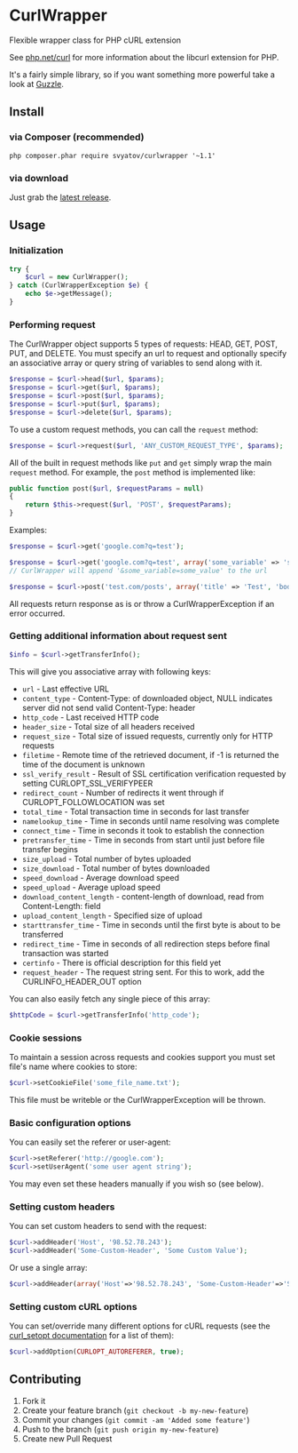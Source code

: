 CurlWrapper
===========

Flexible wrapper class for PHP cURL extension

See [php.net/curl](http://php.net/curl) for more information about the libcurl extension for PHP.

It's a fairly simple library, so if you want something more powerful take a look at [Guzzle](https://github.com/guzzle/guzzle).


Install
-------

### via Composer (recommended)

`php composer.phar require svyatov/curlwrapper '~1.1'`

### via download

Just grab the [latest release](https://github.com/svyatov/CurlWrapper/releases).


Usage
-----

### Initialization

```php
try {
    $curl = new CurlWrapper();
} catch (CurlWrapperException $e) {
    echo $e->getMessage();
}
```

### Performing request

The CurlWrapper object supports 5 types of requests: HEAD, GET, POST, PUT, and DELETE. You must specify an url to request and optionally specify an associative array or query string of variables to send along with it.

```php
$response = $curl->head($url, $params);
$response = $curl->get($url, $params);
$response = $curl->post($url, $params);
$response = $curl->put($url, $params);
$response = $curl->delete($url, $params);
```

To use a custom request methods, you can call the `request` method:

```php
$response = $curl->request($url, 'ANY_CUSTOM_REQUEST_TYPE', $params);
```

All of the built in request methods like `put` and `get` simply wrap the main `request` method. For example, the `post` method is implemented like:

```php
public function post($url, $requestParams = null)
{
    return $this->request($url, 'POST', $requestParams);
}
```

Examples:

```php
$response = $curl->get('google.com?q=test');

$response = $curl->get('google.com?q=test', array('some_variable' => 'some_value'));
// CurlWrapper will append '&some_variable=some_value' to the url

$response = $curl->post('test.com/posts', array('title' => 'Test', 'body' => 'This is a test'));
```

All requests return response as is or throw a CurlWrapperException if an error occurred.


### Getting additional information about request sent

```php
$info = $curl->getTransferInfo();
```

This will give you associative array with following keys:

* `url` - Last effective URL
* `content_type` - Content-Type: of downloaded object, NULL indicates server did not send valid Content-Type: header
* `http_code` - Last received HTTP code
* `header_size` - Total size of all headers received
* `request_size` - Total size of issued requests, currently only for HTTP requests
* `filetime` - Remote time of the retrieved document, if -1 is returned the time of the document is unknown
* `ssl_verify_result` - Result of SSL certification verification requested by setting CURLOPT_SSL_VERIFYPEER
* `redirect_count` - Number of redirects it went through if CURLOPT_FOLLOWLOCATION was set
* `total_time` - Total transaction time in seconds for last transfer
* `namelookup_time` - Time in seconds until name resolving was complete
* `connect_time` - Time in seconds it took to establish the connection
* `pretransfer_time` - Time in seconds from start until just before file transfer begins
* `size_upload` - Total number of bytes uploaded
* `size_download` - Total number of bytes downloaded
* `speed_download` - Average download speed
* `speed_upload` - Average upload speed
* `download_content_length` - content-length of download, read from Content-Length: field
* `upload_content_length` - Specified size of upload
* `starttransfer_time` - Time in seconds until the first byte is about to be transferred
* `redirect_time` - Time in seconds of all redirection steps before final transaction was started
* `certinfo` - There is official description for this field yet
* `request_header` - The request string sent. For this to work, add the CURLINFO_HEADER_OUT option

You can also easily fetch any single piece of this array:

```php
$httpCode = $curl->getTransferInfo('http_code');
```


### Cookie sessions

To maintain a session across requests and cookies support you must set file's name where cookies to store:

```php
$curl->setCookieFile('some_file_name.txt');
```

This file must be writeble or the CurlWrapperException will be thrown.


### Basic configuration options

You can easily set the referer or user-agent:

```php
$curl->setReferer('http://google.com');
$curl->setUserAgent('some user agent string');
```

You may even set these headers manually if you wish so (see below).


### Setting custom headers

You can set custom headers to send with the request:

```php
$curl->addHeader('Host', '98.52.78.243');
$curl->addHeader('Some-Custom-Header', 'Some Custom Value');
```

Or use a single array:

```php
$curl->addHeader(array('Host'=>'98.52.78.243', 'Some-Custom-Header'=>'Some Custom Value'));
```


### Setting custom cURL options

You can set/override many different options for cURL requests (see the [curl_setopt documentation](http://www.php.net/manual/en/function.curl-setopt.php) for a list of them):

```php
$curl->addOption(CURLOPT_AUTOREFERER, true);
```

Contributing
------------

1. Fork it
2. Create your feature branch (`git checkout -b my-new-feature`)
3. Commit your changes (`git commit -am 'Added some feature'`)
4. Push to the branch (`git push origin my-new-feature`)
5. Create new Pull Request
